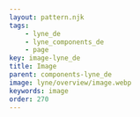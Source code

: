 ```yaml
---
layout: pattern.njk
tags: 
    - lyne_de
    - lyne_components_de
    - page
key: image-lyne_de
title: Image
parent: components-lyne_de
image: lyne/overview/image.webp
keywords: image
order: 270
---
```

